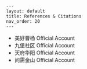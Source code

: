 ```
---
layout: default
title: References & Citations
nav_order: 20
---
```

- 美好曹杨 Official Account
- 九堡社区 Official Account
- 天府华阳 Official Account
- 问需金山 Official Account
